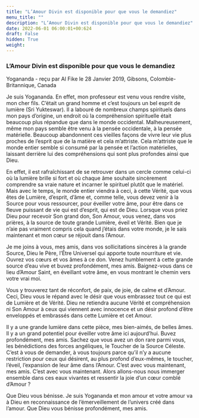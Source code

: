 ```yaml
---
title: "L’Amour Divin est disponible pour que vous le demandiez"
menu_title: ""
description: "L’Amour Divin est disponible pour que vous le demandiez"
date: 2022-06-01 06:00:01+00:624
draft: False
hidden: True
weight:
---
```

### L’Amour Divin est disponible pour que vous le demandiez

Yogananda - reçu par Al Fike le 28 Janvier 2019, Gibsons, Colombie-Britannique, Canada

Je suis Yogananda. En effet, mon professeur est venu vous rendre visite, mon cher fils. C’était un grand homme et c’est toujours un bel esprit de lumière (Sri Yukteswar). Il a labouré de nombreux champs spirituels dans mon pays d’origine, un endroit où la compréhension spirituelle était beaucoup plus répandue que dans le monde occidental. Malheureusement, même mon pays semble être venu à la pensée occidentale, à la pensée matérielle. Beaucoup abandonnent ces vieilles façons de vivre leur vie plus proches de l’esprit que de la matière et cela m’attriste. Cela m’attriste que le monde entier semble si consumé par la pensée et l’action matérielles, laissant derrière lui des compréhensions qui sont plus profondes ainsi que Dieu.

En effet, il est rafraîchissant de se retrouver dans un cercle comme celui-ci où la lumière brille si fort et où chaque âme souhaite sincèrement comprendre sa vraie nature et incarner le spirituel plutôt que le matériel. Mais avec le temps, le monde entier viendra à ceci, à cette Vérité, que vous êtes de Lumière, d’esprit, d’âme et, comme telle, vous devez venir à la Source pour vous ressourcer, pour éveiller votre âme, pour être dans ce fleuve puissant de vie qui est d’esprit, qui est de Dieu. Lorsque vous priez Dieu pour recevoir Son grand don, Son Amour, vous venez, dans vos prières, à la source de toute grande Lumière, éveil et Vérité. Bien que je n’aie pas vraiment compris cela quand j’étais dans votre monde, je le sais maintenant et mon cœur se réjouit dans l’Amour.

Je me joins à vous, mes amis, dans vos sollicitations sincères à la grande Source, Dieu le Père, l’Être Universel qui apporte toute nourriture et vie. Ouvrez vos cœurs et vos âmes à ce don. Venez humblement à cette grande source d’eau vive et buvez profondément, mes amis. Baignez-vous dans ce lieu d’Amour Saint, en éveillant votre âme, en vous montrant le chemin vers votre vrai moi.

Vous y trouverez tant de réconfort, de paix, de joie, de calme et d’Amour. Ceci, Dieu vous le répand avec le désir que vous embrassez tout ce qui est de Lumière et de Vérité. Dieu ne retiendra aucune Vérité et compréhension ni Son Amour à ceux qui viennent avec innocence et un désir profond d’être enveloppés et embrassés dans cette Lumière et cet Amour.

Il y a une grande lumière dans cette pièce, mes bien-aimés, de belles âmes. Il y a un grand potentiel pour éveiller votre âme ici aujourd’hui. Buvez profondément, mes amis. Sachez que vous avez un don rare parmi vous, les bénédictions des forces angéliques, le Toucher de la Source Céleste. C’est à vous de demander, à vous toujours parce qu’il n’y a aucune restriction pour ceux qui désirent, au plus profond d’eux-mêmes, le toucher, l’éveil, l’expansion de leur âme dans l’Amour. C’est avec vous maintenant, mes amis. C’est avec vous maintenant. Alors allons-nous nous immerger ensemble dans ces eaux vivantes et ressentir la joie d’un cœur comblé d’Amour ?

Que Dieu vous bénisse. Je suis Yogananda et mon amour et votre amour va à Dieu en reconnaissance de l’émerveillement de l’univers créé dans l’amour. Que Dieu vous bénisse profondément, mes amis.



